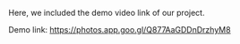 Here, we included the demo video link of our project.

Demo link: https://photos.app.goo.gl/Q877AaGDDnDrzhyM8

